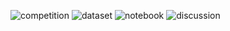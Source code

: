 ![competition](https://road-to-kaggle-grandmaster.vercel.app/api/badges/subinium/competition)
![dataset](https://road-to-kaggle-grandmaster.vercel.app/api/badges/5638892/dataset)
![notebook](https://road-to-kaggle-grandmaster.vercel.app/api/badges/5638892/notebook)
![discussion](https://road-to-kaggle-grandmaster.vercel.app/api/badges/5638892/discussion)
